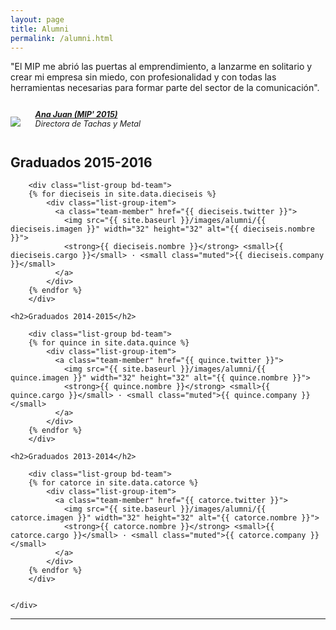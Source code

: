 ```yaml
---
layout: page
title: Alumni
permalink: /alumni.html
---
```

<div class="card">
  <div class="card-block">
    <p class="card-text">"El MIP me abrió las puertas al emprendimiento, a lanzarme en solitario y crear mi empresa sin miedo, con profesionalidad y con todas las herramientas necesarias para formar parte del sector de la comunicación".</p>
  </div>
</div>   

<footer>
<address style="font-size: 0.9em;">
<img style= "margin: 0px 20px 0 0" src="{{ site.baseurl }}/images/alumni/Ana Juan Montero.jpg">
<p style="display: inline-block;"><strong><a rel="author" href="https://twitter.com/TachasyMetal" title="Ana Juan Montero" target="_blank">Ana Juan (MIP' 2015)</a></strong><br>
<span class="muted">Directora de Tachas y Metal</span>
</p>
</address>
</footer>

<div class="container">
    <div class="row">
    <h2>Graduados 2015-2016</h2>

        <div class="list-group bd-team">
        {% for dieciseis in site.data.dieciseis %}        
            <div class="list-group-item">
              <a class="team-member" href="{{ dieciseis.twitter }}">
                <img src="{{ site.baseurl }}/images/alumni/{{ dieciseis.imagen }}" width="32" height="32" alt="{{ dieciseis.nombre }}">
                <strong>{{ dieciseis.nombre }}</strong> <small>{{ dieciseis.cargo }}</small> · <small class="muted">{{ dieciseis.company }}</small>
              </a>
            </div>
        {% endfor %}            
        </div>

    <h2>Graduados 2014-2015</h2>

        <div class="list-group bd-team">
        {% for quince in site.data.quince %}        
            <div class="list-group-item">
              <a class="team-member" href="{{ quince.twitter }}">
                <img src="{{ site.baseurl }}/images/alumni/{{ quince.imagen }}" width="32" height="32" alt="{{ quince.nombre }}">
                <strong>{{ quince.nombre }}</strong> <small>{{ quince.cargo }}</small> · <small class="muted">{{ quince.company }}</small>
              </a>
            </div>
        {% endfor %}            
        </div>

    <h2>Graduados 2013-2014</h2>

        <div class="list-group bd-team">
        {% for catorce in site.data.catorce %}        
            <div class="list-group-item">
              <a class="team-member" href="{{ catorce.twitter }}">
                <img src="{{ site.baseurl }}/images/alumni/{{ catorce.imagen }}" width="32" height="32" alt="{{ catorce.nombre }}">
                <strong>{{ catorce.nombre }}</strong> <small>{{ catorce.cargo }}</small> · <small class="muted">{{ catorce.company }}</small>
              </a>
            </div>
        {% endfor %}            
        </div>


    </div>
</div>

<hr>
